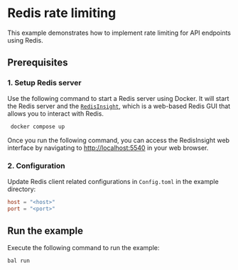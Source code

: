 # Redis rate limiting

This example demonstrates how to implement rate limiting for API endpoints using Redis.

## Prerequisites

### 1. Setup Redis server

Use the following command to start a Redis server using Docker. It will start the Redis server and the 
[`RedisInsight`](https://redis.com/redis-enterprise/redis-insight/), which is a web-based Redis GUI that allows you to 
interact with Redis. 

```bash
 docker compose up
```

Once you run the following command, you can access the RedisInsight web interface by navigating to
[http://localhost:5540](http://localhost:5540) in your web browser.

### 2. Configuration

Update Redis client related configurations in `Config.toml` in the example directory:

```toml
host = "<host>"
port = "<port>"
```

## Run the example

Execute the following command to run the example:

```ballerina
bal run
```
